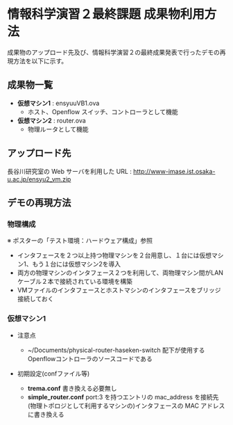 # 情報科学演習２最終課題 成果物利用方法 
  成果物のアップロード先及び、情報科学演習２の最終成果発表で行ったデモの再現方法を以下に示す。

## 成果物一覧

* __仮想マシン1__ : ensyuuVB1.ova
  - ホスト、Openflow スイッチ、コントローラとして機能
* __仮想マシン2__ : router.ova
  - 物理ルータとして機能

## アップロード先
  長谷川研究室の Web サーバを利用した
  URL : http://www-imase.ist.osaka-u.ac.jp/ensyu2_vm.zip 

## デモの再現方法

### 物理構成 
  ※ ポスターの「テスト環境：ハードウェア構成」参照
  * インタフェースを２つ以上持つ物理マシンを２台用意し、１台には仮想マシン1、もう１台には仮想マシン2を導入
  * 両方の物理マシンのインタフェース２つを利用して、両物理マシン間がLANケーブル２本で接続されている環境を構築
  * VMファイルのインタフェースとホストマシンのインタフェースをブリッジ接続しておく


### 仮想マシン1
* 注意点
  - ~/Documents/physical-router-haseken-switch 配下が使用するOpenflowコントローラのソースコードである

* 初期設定(confファイル等)
  - __trema.conf__ 
  書き換える必要無し
  - __simple_router.conf__ 
  port:3 を持つエントリの mac_address を接続先(物理トポロジとして利用するマシンの)インタフェースの MAC アドレスに書き換える


